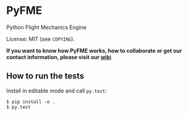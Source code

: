 # PyFME
Python Flight Mechanics Engine

License: MIT (see `COPYING`).

**If you want to know how PyFME works, how to collaborate or get our contact information, please visit our [wiki](https://github.com/AeroPython/PyFME/wiki)**

## How to run the tests

Install in editable mode and call `py.test`:

    $ pip install -e .
    $ py.test
 
